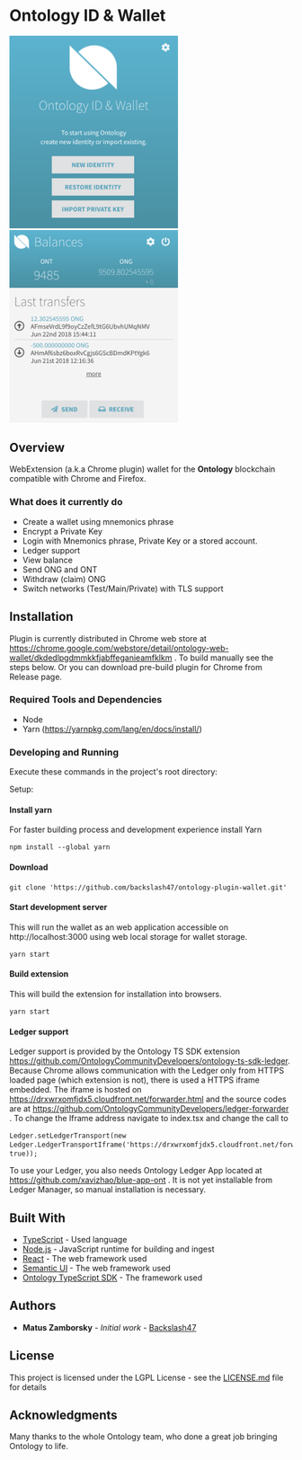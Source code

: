 # Ontology ID & Wallet



<p>
  <img width="300px" src="/wallet.png">
  <img width="300px" src="/wallet2.png">
</p>

## Overview

WebExtension (a.k.a Chrome plugin) wallet for the **Ontology** blockchain compatible with Chrome and Firefox.

### What does it currently do

* Create a wallet using mnemonics phrase
* Encrypt a Private Key
* Login with Mnemonics phrase, Private Key or a stored account.
* Ledger support
* View balance
* Send ONG and ONT
* Withdraw (claim) ONG
* Switch networks (Test/Main/Private) with TLS support

## Installation

Plugin is currently distributed in Chrome web store at https://chrome.google.com/webstore/detail/ontology-web-wallet/dkdedlpgdmmkkfjabffeganieamfklkm . To build manually see the steps below. Or you can download pre-build plugin for Chrome from Release page.

### Required Tools and Dependencies

* Node
* Yarn (https://yarnpkg.com/lang/en/docs/install/)

### Developing and Running

Execute these commands in the project's root directory:

Setup:

#### Install yarn
For faster building process and development experience install Yarn

```
npm install --global yarn
```

#### Download
```
git clone 'https://github.com/backslash47/ontology-plugin-wallet.git'
```

#### Start development server
This will run the wallet as an web application accessible on http://localhost:3000 using web local storage for wallet storage.

````
yarn start
````

#### Build extension
This will build the extension for installation into browsers. 

````
yarn start
````

#### Ledger support
Ledger support is provided by the Ontology TS SDK extension https://github.com/OntologyCommunityDevelopers/ontology-ts-sdk-ledger. Because Chrome allows communication with the Ledger only from HTTPS loaded page (which extension is not), there is used a HTTPS iframe embedded. The iframe is hosted on https://drxwrxomfjdx5.cloudfront.net/forwarder.html and the source codes are at https://github.com/OntologyCommunityDevelopers/ledger-forwarder . To change the Iframe address navigate to index.tsx and change the call to 

````
Ledger.setLedgerTransport(new Ledger.LedgerTransportIframe('https://drxwrxomfjdx5.cloudfront.net/forwarder.html', true));
````

To use your Ledger, you also needs Ontology Ledger App located at https://github.com/xavizhao/blue-app-ont . It is not yet installable from Ledger Manager, so manual installation is necessary. 

## Built With

* [TypeScript](https://www.typescriptlang.org/) - Used language
* [Node.js](https://nodejs.org) - JavaScript runtime for building and ingest
* [React](https://reactjs.org/) - The web framework used
* [Semantic UI](https://react.semantic-ui.com/introduction) - The web framework used
* [Ontology TypeScript SDK](https://github.com/ontio/ontology-ts-sdk) - The framework used

## Authors

* **Matus Zamborsky** - *Initial work* - [Backslash47](https://github.com/backslash47)

## License

This project is licensed under the LGPL License - see the [LICENSE.md](LICENSE.md) file for details

## Acknowledgments

Many thanks to the whole Ontology team, who done a great job bringing Ontology to life.
